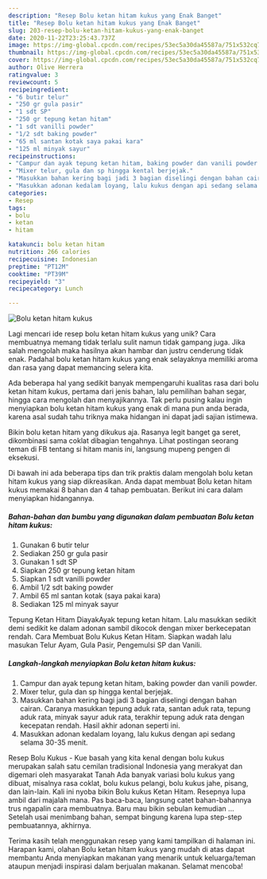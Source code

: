 ```yaml
---
description: "Resep Bolu ketan hitam kukus yang Enak Banget"
title: "Resep Bolu ketan hitam kukus yang Enak Banget"
slug: 203-resep-bolu-ketan-hitam-kukus-yang-enak-banget
date: 2020-11-22T23:25:43.737Z
image: https://img-global.cpcdn.com/recipes/53ec5a30da45587a/751x532cq70/bolu-ketan-hitam-kukus-foto-resep-utama.jpg
thumbnail: https://img-global.cpcdn.com/recipes/53ec5a30da45587a/751x532cq70/bolu-ketan-hitam-kukus-foto-resep-utama.jpg
cover: https://img-global.cpcdn.com/recipes/53ec5a30da45587a/751x532cq70/bolu-ketan-hitam-kukus-foto-resep-utama.jpg
author: Olive Herrera
ratingvalue: 3
reviewcount: 5
recipeingredient:
- "6 butir telur"
- "250 gr gula pasir"
- "1 sdt SP"
- "250 gr tepung ketan hitam"
- "1 sdt vanilli powder"
- "1/2 sdt baking powder"
- "65 ml santan kotak saya pakai kara"
- "125 ml minyak sayur"
recipeinstructions:
- "Campur dan ayak tepung ketan hitam, baking powder dan vanili powder."
- "Mixer telur, gula dan sp hingga kental berjejak."
- "Masukkan bahan kering bagi jadi 3 bagian diselingi dengan bahan cairan. Caranya masukkan tepung aduk rata, santan aduk rata, tepung aduk rata, minyak sayur aduk rata, terakhir tepung aduk rata dengan kecepatan rendah. Hasil akhir adonan seperti ini."
- "Masukkan adonan kedalam loyang, lalu kukus dengan api sedang selama 30-35 menit."
categories:
- Resep
tags:
- bolu
- ketan
- hitam

katakunci: bolu ketan hitam 
nutrition: 266 calories
recipecuisine: Indonesian
preptime: "PT12M"
cooktime: "PT39M"
recipeyield: "3"
recipecategory: Lunch

---
```



![Bolu ketan hitam kukus](https://img-global.cpcdn.com/recipes/53ec5a30da45587a/751x532cq70/bolu-ketan-hitam-kukus-foto-resep-utama.jpg)

Lagi mencari ide resep bolu ketan hitam kukus yang unik? Cara membuatnya memang tidak terlalu sulit namun tidak gampang juga. Jika salah mengolah maka hasilnya akan hambar dan justru cenderung tidak enak. Padahal bolu ketan hitam kukus yang enak selayaknya memiliki aroma dan rasa yang dapat memancing selera kita.

Ada beberapa hal yang sedikit banyak mempengaruhi kualitas rasa dari bolu ketan hitam kukus, pertama dari jenis bahan, lalu pemilihan bahan segar, hingga cara mengolah dan menyajikannya. Tak perlu pusing kalau ingin menyiapkan bolu ketan hitam kukus yang enak di mana pun anda berada, karena asal sudah tahu triknya maka hidangan ini dapat jadi sajian istimewa.

Bikin bolu ketan hitam yang dikukus aja. Rasanya legit banget ga seret, dikombinasi sama coklat dibagian tengahnya. Lihat postingan seorang teman di FB tentang si hitam manis ini, langsung mupeng pengen di eksekusi.


Di bawah ini ada beberapa tips dan trik praktis dalam mengolah bolu ketan hitam kukus yang siap dikreasikan. Anda dapat membuat Bolu ketan hitam kukus memakai 8 bahan dan 4 tahap pembuatan. Berikut ini cara dalam menyiapkan hidangannya.

<!--inarticleads1-->

##### Bahan-bahan dan bumbu yang digunakan dalam pembuatan Bolu ketan hitam kukus:

1. Gunakan 6 butir telur
1. Sediakan 250 gr gula pasir
1. Gunakan 1 sdt SP
1. Siapkan 250 gr tepung ketan hitam
1. Siapkan 1 sdt vanilli powder
1. Ambil 1/2 sdt baking powder
1. Ambil 65 ml santan kotak (saya pakai kara)
1. Sediakan 125 ml minyak sayur


Tepung Ketan Hitam DiayakAyak tepung ketan hitam. Lalu masukkan sedikit demi sedikit ke dalam adonan sambil dikocok dengan mixer berkecepatan rendah. Cara Membuat Bolu Kukus Ketan Hitam. Siapkan wadah lalu masukan Telur Ayam, Gula Pasir, Pengemulsi SP dan Vanili. 

<!--inarticleads2-->

##### Langkah-langkah menyiapkan Bolu ketan hitam kukus:

1. Campur dan ayak tepung ketan hitam, baking powder dan vanili powder.
1. Mixer telur, gula dan sp hingga kental berjejak.
1. Masukkan bahan kering bagi jadi 3 bagian diselingi dengan bahan cairan. Caranya masukkan tepung aduk rata, santan aduk rata, tepung aduk rata, minyak sayur aduk rata, terakhir tepung aduk rata dengan kecepatan rendah. Hasil akhir adonan seperti ini.
1. Masukkan adonan kedalam loyang, lalu kukus dengan api sedang selama 30-35 menit.


Resep Bolu Kukus - Kue basah yang kita kenal dengan bolu kukus merupakan salah satu cemilan tradisional Indonesia yang merakyat dan digemari oleh masyarakat Tanah Ada banyak variasi bolu kukus yang dibuat, misalnya rasa coklat, bolu kukus pelangi, bolu kukus jahe, pisang, dan lain-lain. Kali ini nyoba bikin Bolu kukus Ketan Hitam. Resepnya lupa ambil dari majalah mana. Pas baca-baca, langsung catet bahan-bahannya trus ngapalin cara membuatnya. Baru mau bikin sebulan kemudian … Setelah usai menimbang bahan, sempat bingung karena lupa step-step pembuatannya, akhirnya. 

Terima kasih telah menggunakan resep yang kami tampilkan di halaman ini. Harapan kami, olahan Bolu ketan hitam kukus yang mudah di atas dapat membantu Anda menyiapkan makanan yang menarik untuk keluarga/teman ataupun menjadi inspirasi dalam berjualan makanan. Selamat mencoba!
